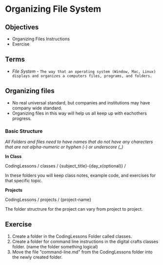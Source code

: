 # Organizing File System

## Objectives
- Organizing Files Instructions
- Exercise

## Terms
- *File System* - `The way that an operating system (Window, Mac, Linux) displays and organizes a computers files, programs, and folders.`

## Organizing files
- No real universal standard, but companies and institutions may have company wide standard.
- Organizing files in this way will help us all keep up with eachothers progress. 

### Basic Structure

*All Folders and files need to have names that do not have any charecters that are not alpha-numeric or hyphen (-) or underscore (_)*

**In Class**

CodingLessons / classes / {subject_title}-{day_x(optional)} /

In these folders you will keep class notes, example code, and exercises for that specific topic.

**Projects**

CodingLessons / projects / {project-name}

The folder structrure for the project can vary from project to project.

## Exercise
1. Create a folder in the CodingLessons Folder called classes.
2. Create a folder for command line instructions in the digital crafts classes folder. (name the folder something logical)
3. Move the file "command-line.md" from the CodingLessons folder into the newly created folder.
